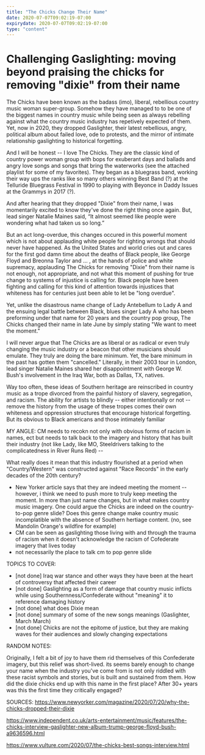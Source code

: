 ```yaml
---
title: "The Chicks Change Their Name"
date: 2020-07-07T09:02:19-07:00
expirydate: 2020-07-07T09:02:19-07:00
type: "content"
---
```

# Challenging Gaslighting: moving beyond praising the chicks for removing "dixie" from their name
The Chicks have been known as the badass (imo), liberal, rebellious country music woman super-group. Somehow they have managed to
to be one of the biggest names in country music while being seen as always rebelling against what the
country music industry has repetively expected of them. Yet, now in 2020, they dropped Gaslighter, their latest rebellious, 
angry, political album about failed love, ode to protests, and the mirror of intimate relationship gaslighting to historical
forgetting. 

And I will be honest -- I love The Chicks. They are the classic kind of country power woman group with bops for exuberant 
days and ballads and angry love songs and songs that bring the waterworks (see the attached playlist for some of my favorites).
They began as a bluegrass band, working their way ups the ranks like so many others winning Best Band (?) at the Telluride 
Bluegrass Festival in 1990 to playing with Beyonce in Daddy Issues at the Grammys in 2017 (?). 

And after hearing that they dropped "Dixie" from their name, I was momentarily excited to know they've done the right 
thing once again. But, lead singer Natalie Maines said, “It almost seemed like people were wondering what had taken us so long.”

But an act long-overdue, this changes occured in this powerful moment which is not about applauding white people for righting wrongs that should never have
happened. As the United States and world cries out and cares for the first god damn time about the deaths of Black people, like George Floyd
and Breonna Taylor and ... , at the hands of police and white supremacy, applauding The Chicks for removing "Dixie" from 
their name is not enough, not appropriate, and not what this moment of pushing for true change to systems of injustice is 
calling for. Black people have been fighting and calling for this kind of attention towards injustices that whiteness 
has for centuries just been able to let be "long overdue".

Yet, unlike the disastrous name change of Lady Antebellum to Lady A and the ensuing legal battle between Black, blues singer
Lady A who has been preforming under that name for 20 years and the country pop group, The Chicks changed their name 
in late June by simply stating "We want to meet the moment." 

I will never argue that The Chicks are as liberal or as radical or even truly changing the music industry or a beacon that
other musicians should emulate. They truly are doing the bare minimum. Yet, the bare minimum in the past has gotten them 
"cancelled." Literally, in their 2003 tour in London, lead singer Natalie Maines shared her disappointment with George W. Bush's 
involvement in the Iraq War, both as Dallas, TX, natives. 

Way too often, these ideas of Southern heritage are reinscribed in country music as a trope divorced from the painful history 
of slavery, segregation, and racism. The ability for artists to blindly -- either intentionally or not -- remove the history 
from the usage of these tropes comes their own whiteness and oppression structures that encourage historical forgetting.
But its obvious to Black americans and those intimately familiar 


MY ANGLE: CM needs to recokn not only with obvious forms of racism in names, ect but needs to talk back to the imagery and 
history that has built their industry (not like Lady, like MO, Steeldrivers talking to the complicatedness in River Runs Red) -- 

What really does it mean that this industry flourished at a period when "Country/Western" was constructed against "Race Records" in the early
decades of the 20th century? 

- New Yorker article says that they are indeed meeting the moment -- however, i think we need to push more to truly keep
meeting the moment. In more than just name changes, but in what makes country music imagery. One could argue the Chicks
are indeed on the country-to-pop genre slide? Does this genre change make country music incomplatible with the absence of 
Southern hertiage content. (no, see Mandolin Orange's wildfire for example)
- CM can be seen as gaslighting those living with and through the trauma of racism when it doesn't acknowledge the racism 
of Cofederate imagery that lives today 
- not necessarily the place to talk cm to pop genre slide 

TOPICS TO COVER: 
- [not done] Iraq war stance and other ways they have been at the heart of controversy that affected their career
- [not done] Gaslighting as a form of damage that country music inflicts while using Southernness/Confederate without "meaning" it to reference damaging history 
- [not done] what does Dixie mean 
- [not done] summary of some of the new songs meanings (Gaslighter, March March)
- [not done] Chicks are not the epitome of justice, but they are making waves for their audiences and slowly changing expectations

RANDOM NOTES: 

Originally, I felt a bit of joy to have them rid themselves of this Confederate imagery, but this relief was short-lived.
its seems barely enough to change your name when the industry you've come from is not only riddled with these racist symbols and stories, but is built and sustained from them.
How did the dixie chicks end up with this name in the first place? After 30+ years was this the first time they critically engaged?

SOURCES: 
https://www.newyorker.com/magazine/2020/07/20/why-the-chicks-dropped-their-dixie

https://www.independent.co.uk/arts-entertainment/music/features/the-chicks-interview-gaslighter-new-album-trump-george-floyd-bush-a9636596.html

https://www.vulture.com/2020/07/the-chicks-best-songs-interview.html




